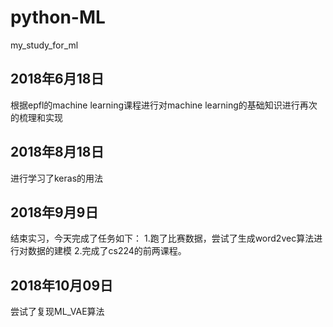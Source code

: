 # python-ML
my_study_for_ml
  
    
      
## 2018年6月18日
根据epfl的machine learning课程进行对machine learning的基础知识进行再次的梳理和实现

## 2018年8月18日
进行学习了keras的用法

## 2018年9月9日
结束实习，今天完成了任务如下：
1.跑了比赛数据，尝试了生成word2vec算法进行对数据的建模
2.完成了cs224的前两课程。

## 2018年10月09日
尝试了复现ML_VAE算法
